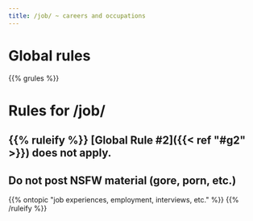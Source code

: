 ```yaml
---
title: /job/ ~ careers and occupations
---
```


# Global rules

{{% grules %}}


# Rules for /job/

{{% ruleify %}}
[Global Rule #2]({{< ref "#g2" >}}) does not apply.
-
Do not post NSFW material (gore, porn, etc.)
-
{{% ontopic "job experiences, employment, interviews, etc." %}}
{{% /ruleify %}}
